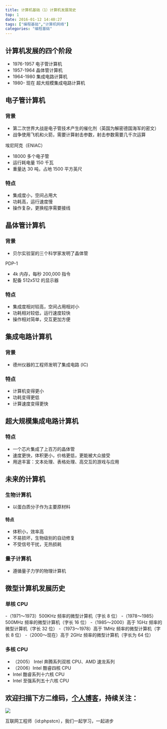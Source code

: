 ```yaml
---
title: 计算机基础（1）计算机发展简史
top: 1
date: 2016-01-12 14:40:27
tags: ["编程基础","计算机网络"]
categories: "编程基础"
---
```


## 计算机发展的四个阶段

- 1976-1957 电子管计算机
- 1957-1964 晶体管计算机
- 1964-1980 集成电路计算机
- 1980- 现在 超大规模集成电路计算机

## 电子管计算机

### 背景

- 第二次世界大战是电子管技术产生的催化剂（英国为解密德国海军的密文）
- 战争使用飞机和火箭，需要计算射击参数，射击参数需要几千次运算

埃尼阿克（ENIAC）
- 18000 多个电子管
- 运行耗电量 150 千瓦
- 重量达 30 吨，占地 1500 平方英尺

### 特点

- 集成度小，空间占用大
- 功耗高，运行速度慢
- 操作复杂，更换程序需要接线

## 晶体管计算机

### 背景

- 贝尔实验室的三个科学家发明了晶体管

PDP-1
- 4k 内存，每秒 200,000 指令
- 配备 512x512 的显示器

### 特点

- 集成度相对较高，空间占用相对小
- 功耗相对较低，运行速度较快
- 操作相对简单，交互更加方便

## 集成电路计算机

### 背景

- 德州仪器的工程师发明了集成电路 (IC)

### 特点

- 计算机变得更小
- 功耗变得更低
- 计算速度变得更快

## 超大规模集成电路计算机

### 特点

- 一个芯片集成了上百万的晶体管
- 速度更快，体积更小，价格更低，更能被大众接受
- 用途丰富：文本处理、表格处理、高交互的游戏与应用

## 未来的计算机

### 生物计算机

- 以蛋白质分子作为主要原材料

#### 特点

- 体积小，效率高
- 不易损坏，生物级别的自动修复
- 不受信号干扰，无热损耗

### 量子计算机

- 遵循量子力学的物理计算机

## 微型计算机发展历史

### 单核 CPU

-（1971～1973）500KHz 频率的微型计算机（字长 8 位）
-（1978～1985）500MHz 频率的微型计算机（字长 16 位）
-（1985～2000）高于 1GHz 频率的微型计算机（字长 32 位）
-（1973～1978）高于 1MHz 频率的微型计算机（字长 8 位）
-（2000～现在）高于 2GHz 频率的微型计算机（字长为 64 位）

### 多核 CPU

- （2005） Intel 奔腾系列双核 CPU、AMD 速龙系列
- （2006）Intel 酷睿四核 CPU
- Intel 酷睿系列十六核 CPU
- Intel 至强系列五十六核 CPU

## 欢迎扫描下方二维码，[个人博客](https://www.phpst.cn)，持续关注：

![](https://ww1.sinaimg.cn/large/a616b9a4gy1g4xzv954a4j20760763yo.jpg)

互联网工程师（id:phpstcn），我们一起学习，一起进步
